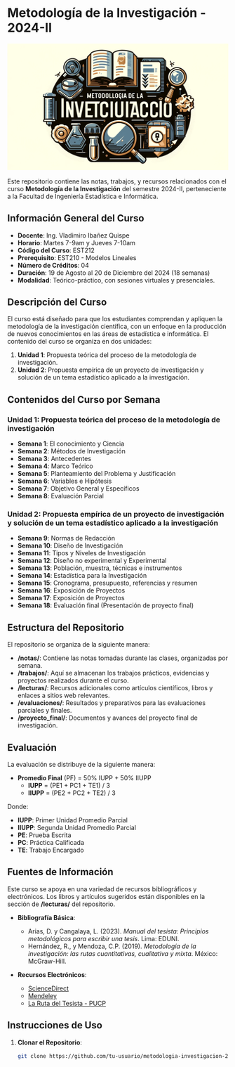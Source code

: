 # Metodología de la Investigación - 2024-II

![Aprendizaje Supervisado](./images/metodologia-investigacion.png)

Este repositorio contiene las notas, trabajos, y recursos relacionados con el curso **Metodología de la Investigación** del semestre 2024-II, perteneciente a la Facultad de Ingeniería Estadística e Informática.

## Información General del Curso

- **Docente**: Ing. Vladimiro Ibañez Quispe
- **Horario**: Martes 7-9am y Jueves 7-10am
- **Código del Curso**: EST212
- **Prerequisito**: EST210 - Modelos Lineales
- **Número de Créditos**: 04
- **Duración**: 19 de Agosto al 20 de Diciembre del 2024 (18 semanas)
- **Modalidad**: Teórico-práctico, con sesiones virtuales y presenciales.

## Descripción del Curso

El curso está diseñado para que los estudiantes comprendan y apliquen la metodología de la investigación científica, con un enfoque en la producción de nuevos conocimientos en las áreas de estadística e informática. El contenido del curso se organiza en dos unidades:

1. **Unidad 1**: Propuesta teórica del proceso de la metodología de investigación.
2. **Unidad 2**: Propuesta empírica de un proyecto de investigación y solución de un tema estadístico aplicado a la investigación.

## Contenidos del Curso por Semana

### Unidad 1: Propuesta teórica del proceso de la metodología de investigación

- **Semana 1**: El conocimiento y Ciencia
- **Semana 2**: Métodos de Investigación
- **Semana 3**: Antecedentes
- **Semana 4**: Marco Teórico
- **Semana 5**: Planteamiento del Problema y Justificación
- **Semana 6**: Variables e Hipótesis
- **Semana 7**: Objetivo General y Específicos
- **Semana 8**: Evaluación Parcial

### Unidad 2: Propuesta empírica de un proyecto de investigación y solución de un tema estadístico aplicado a la investigación

- **Semana 9**: Normas de Redacción
- **Semana 10**: Diseño de Investigación
- **Semana 11**: Tipos y Niveles de Investigación
- **Semana 12**: Diseño no experimental y Experimental
- **Semana 13**: Población, muestra, técnicas e instrumentos
- **Semana 14**: Estadística para la Investigación
- **Semana 15**: Cronograma, presupuesto, referencias y resumen
- **Semana 16**: Exposición de Proyectos
- **Semana 17**: Exposición de Proyectos
- **Semana 18**: Evaluación final (Presentación de proyecto final)

## Estructura del Repositorio

El repositorio se organiza de la siguiente manera:

- **/notas/**: Contiene las notas tomadas durante las clases, organizadas por semana.
- **/trabajos/**: Aquí se almacenan los trabajos prácticos, evidencias y proyectos realizados durante el curso.
- **/lecturas/**: Recursos adicionales como artículos científicos, libros y enlaces a sitios web relevantes.
- **/evaluaciones/**: Resultados y preparativos para las evaluaciones parciales y finales.
- **/proyecto_final/**: Documentos y avances del proyecto final de investigación.

## Evaluación

La evaluación se distribuye de la siguiente manera:

- **Promedio Final** (PF) = 50% IUPP + 50% IIUPP
  - **IUPP** = (PE1 + PC1 + TE1) / 3
  - **IIUPP** = (PE2 + PC2 + TE2) / 3

Donde:
- **IUPP**: Primer Unidad Promedio Parcial
- **IIUPP**: Segunda Unidad Promedio Parcial
- **PE**: Prueba Escrita
- **PC**: Práctica Calificada
- **TE**: Trabajo Encargado

## Fuentes de Información

Este curso se apoya en una variedad de recursos bibliográficos y electrónicos. Los libros y artículos sugeridos están disponibles en la sección de **/lecturas/** del repositorio.

- **Bibliografía Básica**:
  - Arias, D. y Cangalaya, L. (2023). *Manual del tesista: Principios metodológicos para escribir una tesis*. Lima: EDUNI.
  - Hernández, R., y Mendoza, C.P. (2019). *Metodología de la investigación: las rutas cuantitativas, cualitativa y mixta*. México: McGraw-Hill.

- **Recursos Electrónicos**:
  - [ScienceDirect](http://www.sciencedirect.com/)
  - [Mendeley](https://www.mendeley.com/)
  - [La Ruta del Tesista - PUCP](https://posgrado.pucp.edu.pe/informacion-para-estudiantes/la-ruta-del-tesista/)

## Instrucciones de Uso

1. **Clonar el Repositorio**: 
   ```bash
   git clone https://github.com/tu-usuario/metodologia-investigacion-2024.git
